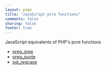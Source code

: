 ```yaml
---
layout: page
title: "JavaScript pcre functions"
comments: false
sharing: false
footer: true
---
```

JavaScript equivalents of PHP's pcre functions

 - [preg_grep](/functions/preg_grep)
 - [preg_quote](/functions/preg_quote)
 - [sql_regcase](/functions/sql_regcase)
